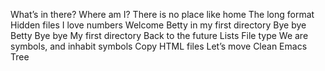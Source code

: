 What’s in there?
Where am I?
There is no place like home
The long format
Hidden files
I love numbers
Welcome
Betty in my first directory
Bye bye Betty
Bye bye My first directory
 Back to the future
 Lists
File type
We are symbols, and inhabit symbols
Copy HTML files
Let’s move
Clean Emacs
Tree
